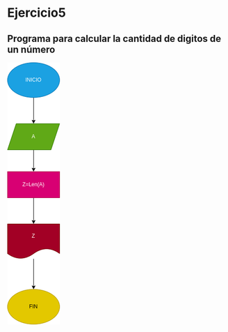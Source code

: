 # Ejercicio5

## Programa para calcular la cantidad de digitos de un número

![Diagrama de flujo](diagrama.png "diagrama de flujo")